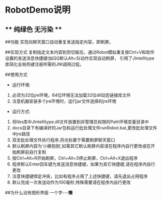 # RobotDemo说明

** 纯绿色 无污染 **
----------


##功能
实现向聊天窗口自动重复发送指定内容，即刷屏。

##实现方式
复制指定文本内容到剪切板后，通过Robot模拟重复按Ctrl+V和软件设置的发送消息快捷键(如QQ默认Alt+S)动作实现自动刷屏，
引用了JIntellitype库简化全局热键注册所需的JNI调用过程。

##使用方式
* 运行环境:

1. 必须为32位jre环境，64位环境无法加载32位dll动态链接库文件
2. 注意机器安装多个jre环境时，运行jar文件选择的jre环境

* 运行方式:

1. 将libs库中JIntellitype.dll文件放置到非管理员权限的Path环境变量目录中
2. docs目录下有编译好的Jar包和运行批处理文件runRobot.bat,更改批处理文件中jre路径
3. 双击批处理文件执行程序,将光标置于需要刷屏聊天窗口
4. 默认刷屏内容为‘小娜抱抱’,如需其它默认刷屏内容请在程序内自行更改或在开始刷屏前自行复制
5. 按Ctrl+Alt+R开始刷屏，Ctrl+Alt+S停止刷屏，Ctrl+Alt+X退出程序
6. 程序默认Enter回车键为发送消息快捷键，如果为其它快捷键,请在程序内自行更改
7. 注意快捷键绑定冲突，比如有程序占用了上述快捷键，请先退出占用程序
8. 默认完成一次发送动作为100毫秒,特殊需要请在程序内自行更改

##为什么没有图形界面
一个字---**懒**